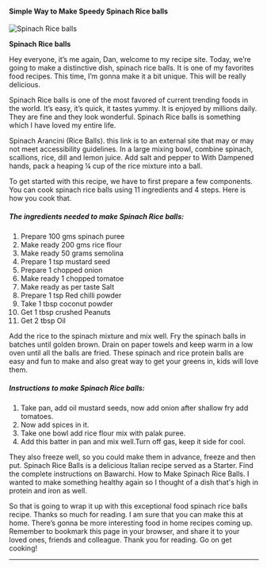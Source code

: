             

#### Simple Way to Make Speedy Spinach Rice balls

![Spinach Rice balls](https://img-global.cpcdn.com/recipes/c20ad0f5e3673a57/751x532cq70/spinach-rice-balls-recipe-main-photo.jpg)

**Spinach Rice balls**

Hey everyone, it’s me again, Dan, welcome to my recipe site. Today, we’re going to make a distinctive dish, spinach rice balls. It is one of my favorites food recipes. This time, I’m gonna make it a bit unique. This will be really delicious.

Spinach Rice balls is one of the most favored of current trending foods in the world. It’s easy, it’s quick, it tastes yummy. It is enjoyed by millions daily. They are fine and they look wonderful. Spinach Rice balls is something which I have loved my entire life.

Spinach Arancini (Rice Balls). this link is to an external site that may or may not meet accessibility guidelines. In a large mixing bowl, combine spinach, scallions, rice, dill and lemon juice. Add salt and pepper to With Dampened hands, pack a heaping ¼ cup of the rice mixture into a ball.

To get started with this recipe, we have to first prepare a few components. You can cook spinach rice balls using 11 ingredients and 4 steps. Here is how you cook that.

##### The ingredients needed to make Spinach Rice balls:

1.  Prepare 100 gms spinach puree
2.  Make ready 200 gms rice flour
3.  Make ready 50 grams semolina
4.  Prepare 1 tsp mustard seed
5.  Prepare 1 chopped onion
6.  Make ready 1 chopped tomatoe
7.  Make ready as per taste Salt
8.  Prepare 1 tsp Red chilli powder
9.  Take 1 tbsp coconut powder
10.  Get 1 tbsp crushed Peanuts
11.  Get 2 tbsp Oil

Add the rice to the spinach mixture and mix well. Fry the spinach balls in batches until golden brown. Drain on paper towels and keep warm in a low oven until all the balls are fried. These spinach and rice protein balls are easy and fun to make and also great way to get your greens in, kids will love them.

##### Instructions to make Spinach Rice balls:

1.  Take pan, add oil mustard seeds, now add onion after shallow fry add tomatoes.
2.  Now add spices in it.
3.  Take one bowl add rice flour mix with palak puree.
4.  Add this batter in pan and mix well.Turn off gas, keep it side for cool.

They also freeze well, so you could make them in advance, freeze and then put. Spinach Rice Balls is a delicious Italian recipe served as a Starter. Find the complete instructions on Bawarchi. How to Make Spinach Rice Balls. I wanted to make something healthy again so I thought of a dish that's high in protein and iron as well.

So that is going to wrap it up with this exceptional food spinach rice balls recipe. Thanks so much for reading. I am sure that you can make this at home. There’s gonna be more interesting food in home recipes coming up. Remember to bookmark this page in your browser, and share it to your loved ones, friends and colleague. Thank you for reading. Go on get cooking!

* * *